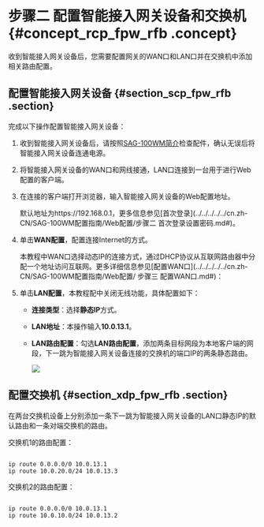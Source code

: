 # 步骤二 配置智能接入网关设备和交换机 {#concept_rcp_fpw_rfb .concept}

收到智能接入网关设备后，您需要配置网关的WAN口和LAN口并在交换机中添加相关路由配置。

## 配置智能接入网关设备 {#section_scp_fpw_rfb .section}

完成以下操作配置智能接入网关设备：

1.  收到智能接入网关设备后，请按照[SAG-100WM简介](../../../../../cn.zh-CN/SAG-100WM配置指南/SAG-100WM简介.md#)检查配件，确认无误后将智能接入网关设备连通电源。
2.  将智能接入网关设备的WAN口和网线接通，LAN口连接到一台用于进行Web配置的客户端。
3.  在连接的客户端打开浏览器，输入智能接入网关设备的Web配置地址。

    默认地址为https://192.168.0.1，更多信息参见[首次登录](../../../../../cn.zh-CN/SAG-100WM配置指南/Web配置/步骤二 首次登录设置密码.md#)。

4.  单击**WAN配置**，配置连接Internet的方式。

    本教程中WAN口选择动态IP的连接方式，通过DHCP协议从互联网路由器中分配一个地址访问互联网。更多详细信息参见[配置WAN口](../../../../../cn.zh-CN/SAG-100WM配置指南/Web配置/ 步骤三 配置WAN口.md#)：

5.  单击**LAN配置**，本教程配中关闭无线功能，具体配置如下：
    -   **连接类型**：选择**静态IP**方式。
    -   **LAN地址**：本操作输入**10.0.13.1**。
    -   **LAN路由配置**：勾选**LAN路由配置**，添加两条目标网段为本地客户端的网段，下一跳为智能接入网关设备连接的交换机的端口IP的两条静态路由。

        ![](http://static-aliyun-doc.oss-cn-hangzhou.aliyuncs.com/assets/img/60912/154898800730635_zh-CN.png)


## 配置交换机 {#section_xdp_fpw_rfb .section}

在两台交换机设备上分别添加一条下一跳为智能接入网关设备的LAN口静态IP的默认路由和一条对端交换机的路由。

交换机1的路由配置：

```

ip route 0.0.0.0/0 10.0.13.1
ip route 10.0.20.0/24 10.0.13.3

```

交换机2的路由配置：

```

ip route 0.0.0.0/0 10.0.13.1
ip route 10.0.10.0/24 10.0.13.2

```

